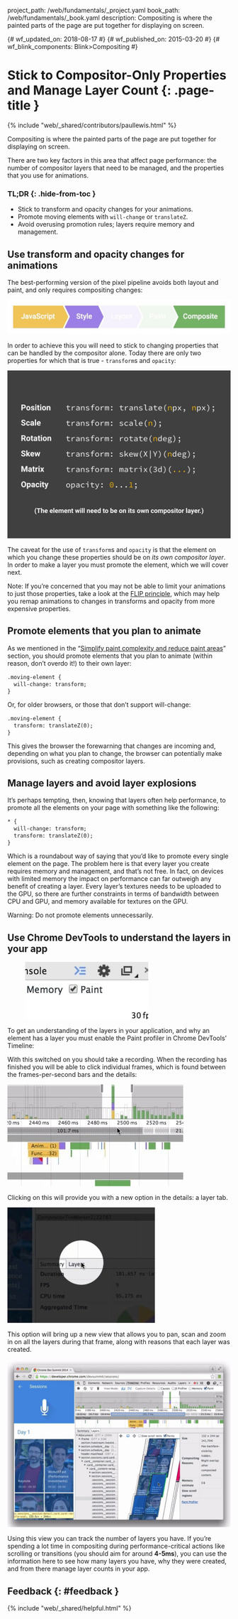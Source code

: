 project_path: /web/fundamentals/_project.yaml
book_path: /web/fundamentals/_book.yaml
description: Compositing is where the painted parts of the page are put together for displaying on screen.

{# wf_updated_on: 2018-08-17 #}
{# wf_published_on: 2015-03-20 #}
{# wf_blink_components: Blink>Compositing #}

# Stick to Compositor-Only Properties and Manage Layer Count {: .page-title }

{% include "web/_shared/contributors/paullewis.html" %}

Compositing is where the painted parts of the page are put together for 
displaying on screen.

There are two key factors in this area that affect page performance: the number of compositor layers that need to be managed, and the properties that you use for animations.

### TL;DR {: .hide-from-toc }

* Stick to transform and opacity changes for your animations.
* Promote moving elements with `will-change` or `translateZ`.
* Avoid overusing promotion rules; layers require memory and management.

## Use transform and opacity changes for animations

The best-performing version of the pixel pipeline avoids both layout and paint, and only requires compositing changes:

<img src="images/stick-to-compositor-only-properties-and-manage-layer-count/frame-no-layout-paint.jpg"  alt="The pixel pipeline with no layout or paint.">

In order to achieve this you will need to stick to changing properties that can be handled by the compositor alone. Today there are only two properties for which that is true - `transform`s and `opacity`:

<img src="images/stick-to-compositor-only-properties-and-manage-layer-count/safe-properties.jpg"  alt="The properties you can animate without triggering layout or paint.">

The caveat for the use of `transform`s and `opacity` is that the element on which you change these properties should be on _its own compositor layer_. In order to make a layer you must promote the element, which we will cover next.

Note: If you’re concerned that you may not be able to limit your animations to just those properties, take a look at the [FLIP principle](https://aerotwist.com/blog/flip-your-animations), which may help you remap animations to changes in transforms and opacity from more expensive properties.

## Promote elements that you plan to animate

As we mentioned in the “[Simplify paint complexity and reduce paint areas](simplify-paint-complexity-and-reduce-paint-areas)” section, you should promote elements that you plan to animate (within reason, don’t overdo it!) to their own layer:


    .moving-element {
      will-change: transform;
    }


Or, for older browsers, or those that don’t support will-change:


    .moving-element {
      transform: translateZ(0);
    }


This gives the browser the forewarning that changes are incoming and, depending on what you plan to change, the browser can potentially make provisions, such as creating compositor layers.

## Manage layers and avoid layer explosions

It’s perhaps tempting, then, knowing that layers often help performance, to promote all the elements on your page with something like the following:


    * {
      will-change: transform;
      transform: translateZ(0);
    }


Which is a roundabout way of saying that you’d like to promote every single element on the page. The problem here is that every layer you create requires memory and management, and that’s not free. In fact, on devices with limited memory the impact on performance can far outweigh any benefit of creating a layer. Every layer’s textures needs to be uploaded to the GPU, so there are further constraints in terms of bandwidth between CPU and GPU, and memory available for textures on the GPU.

Warning: Do not promote elements unnecessarily.

## Use Chrome DevTools to understand the layers in your app

<div class="attempt-right">
  <figure>
    <img src="images/stick-to-compositor-only-properties-and-manage-layer-count/paint-profiler.jpg" alt="The toggle for the paint profiler in Chrome DevTools.">
  </figure>
</div>

To get an understanding of the layers in your application, and why an element has a layer you must enable the Paint profiler in Chrome DevTools’ Timeline:

<div style="clear:both;"></div>

With this switched on you should take a recording. When the recording has finished you will be able to click individual frames, which is found between the frames-per-second bars and the details:

<img src="images/stick-to-compositor-only-properties-and-manage-layer-count/frame-of-interest.jpg"  alt="A frame the developer is interested in profiling.">

Clicking on this will provide you with a new option in the details: a layer tab.

<img src="images/stick-to-compositor-only-properties-and-manage-layer-count/layer-tab.jpg"  alt="The layer tab button in Chrome DevTools.">

This option will bring up a new view that allows you to pan, scan and zoom in on all the layers during that frame, along with reasons that each layer was created.

<img src="images/stick-to-compositor-only-properties-and-manage-layer-count/layer-view.jpg"  alt="The layer view in Chrome DevTools.">

Using this view you can track the number of layers you have. If you’re spending a lot time in compositing during performance-critical actions like scrolling or transitions (you should aim for around **4-5ms**), you can use the information here to see how many layers you have, why they were created, and from there manage layer counts in your app.

## Feedback {: #feedback }

{% include "web/_shared/helpful.html" %}
